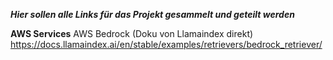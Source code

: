 ***Hier sollen alle Links für das Projekt gesammelt und geteilt werden***

**AWS Services**
AWS Bedrock (Doku von Llamaindex direkt)
https://docs.llamaindex.ai/en/stable/examples/retrievers/bedrock_retriever/
